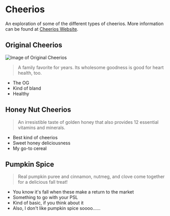 # Cheerios
An exploration of some of the different types of cheerios. More information can be found at
[Cheerios Website](https://www.cheerios.com/products).

## Original Cheerios

![Image of Original Cheerios](https://github.com/mvill142/Cheerios/blob/master/original%20Cheerios.png)

> A family favorite for years. Its wholesome goodness is good for heart health, too.


* The OG
* Kind of bland
* Healthy

## Honey Nut Cheerios

> An irresistible taste of golden honey that also provides 12 essential vitamins and minerals.

* Best kind of cheerios
* Sweet honey deliciousness
* My go-to cereal

## Pumpkin Spice

>Real pumpkin puree and cinnamon, nutmeg, and clove come together for a delicious fall treat!

* You know it's fall when these make a return to the market
* Something to go with your PSL
* Kind of basic, if you think about it
* Also, I don't like pumpkin spice soooo......

